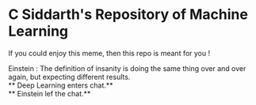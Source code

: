 # C Siddarth's Repository of Machine Learning

If you could enjoy this meme, then this repo is meant for you !


Einstein : The definition of insanity is doing the same thing over and over again, but expecting different results. <br>
** Deep Learning enters chat.** <br>
** Einstein lef the chat.** <br>
